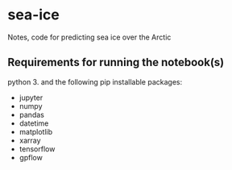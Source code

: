 # sea-ice
Notes, code for predicting sea ice over the Arctic

## Requirements for running the notebook(s)
 
python 3. and the following pip installable packages:

- jupyter
- numpy
- pandas
- datetime
- matplotlib
- xarray
- tensorflow
- gpflow
